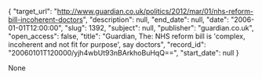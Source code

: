 {
  "target_url": "http://www.guardian.co.uk/politics/2012/mar/01/nhs-reform-bill-incoherent-doctors", 
  "description": null, 
  "end_date": null, 
  "date": "2006-01-01T12:00:00", 
  "slug": 1392, 
  "subject": null, 
  "publisher": "guardian.co.uk", 
  "open_access": false, 
  "title": "Guardian, The: NHS reform bill is 'complex, incoherent and not fit for purpose', say doctors", 
  "record_id": "20060101T120000/yjh4wbUt93nBArkhoBuHqQ==", 
  "start_date": null
}

None